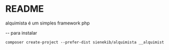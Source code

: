 # README

alquimista é um simples framework php

-- para instalar

	composer create-project --prefer-dist sienekib/alquimista __alquimist